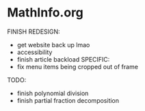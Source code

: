 # MathInfo.org

FINISH REDESIGN:
- get website back up lmao
- accessibility
- finish article backload
SPECIFIC:
- fix menu items being cropped out of frame


TODO:

- finish polynomial division
- finish partial fraction decomposition
